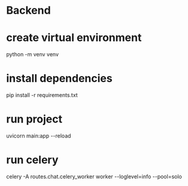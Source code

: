 # Backend
# create virtual environment
python -m venv venv

# install dependencies
pip install -r requirements.txt

# run project
uvicorn main:app --reload


# run celery
celery -A routes.chat.celery_worker worker --loglevel=info --pool=solo